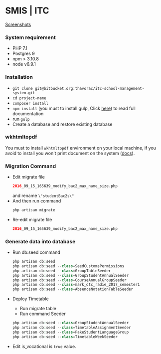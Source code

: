 SMIS | ITC 
==========

[Screenshots](public/img/dashboard.png)


### System requirement

- PHP 7.1
- Postgres 9
- npm > 3.10.8
- node v6.9.1

### Installation

- ```git clone git@bitbucket.org:thavorac/itc-school-management-system.git```
- ```cd project-name```
- ```composer install```
- ```npm install``` (you must to install gulp, Click [here](https://laravel.com/docs/5.1/elixir#installation)) to read full documentation
- run ```gulp```
- Create a database and restore existing database

### wkhtmltopdf

You must to install ```wkhtmltopdf``` environment on your local machine, if you avoid to install you won\'t print document on the system ([docs](https://github.com/barryvdh/laravel-snappy/blob/master/readme.md)).

### Migration Command

- Edit migrate file 
    ```php
    2016_09_15_165639_modify_bac2_max_name_size.php
    ```
    and rename `\"studentBac2s\"`
- And then run command 
    ```php
    php artisan migrate
    ```
- Re-edit migrate file 
    ```php
    2016_09_15_165639_modify_bac2_max_name_size.php
    ``` 
    
### Generate data into database

- Run db:seed command

    ```php
    php artisan db:seed
    php artisan db:seed --class=SeedCustomsPermissions
    php artisan db:seed --class=GroupTableSeeder
    php artisan db:seed --class=GroupStudentAnnualSeeder
    php artisan db:seed --class=CourseAnnualGroupSeeder
    php artisan db:seed --class=mark_dtc_radie_2017_semester1
    php artisan db:seed --class=AbsenceNotationTableSeeder
    ```
    
- Deploy Timetable
    - Run migrate table
    - Run command Seeder
    
    ```php
    php artisan db:seed --class=GroupStudentAnnualSeeder
    php artisan db:seed --class=TimetableAssignmentSeeder
    php artisan db:seed --class=FakeStudentLanguageGroup
    php artisan db:seed --class=TimetableWeekSeeder
    
    ```
    
- Edit is_vocational is `true` value.
